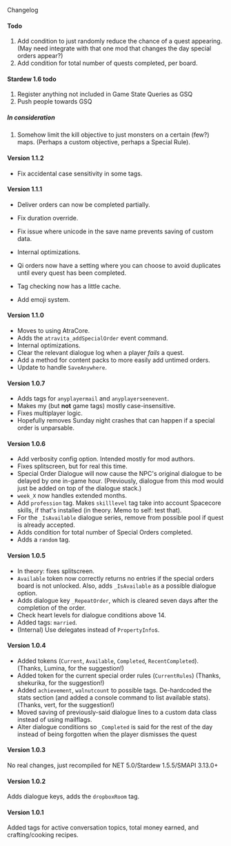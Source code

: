 Changelog
#### Todo

1. Add condition to just randomly reduce the chance of a quest appearing. (May need integrate with that one mod that changes the day special orders appear?)
2. Add condition for total number of quests completed, per board.
<!-- Better documentation for the dialogue tags? -->
<!-- fix the tracker-->


#### Stardew 1.6 todo

1. Register anything not included in Game State Queries as GSQ
2. Push people towards GSQ

##### In consideration

1. Somehow limit the kill objective to just monsters on a certain (few?) maps. (Perhaps a custom objective, perhaps a Special Rule).
<!-- Handle WoL professions? -->

#### Version 1.1.2
* Fix accidental case sensitivity in some tags.

#### Version 1.1.1
<!-- TODO: Fix watcher code, add ability to pick the other quest -->

* Deliver orders can now be completed partially.
* Fix duration override.
* Fix issue where unicode in the save name prevents saving of custom data.
* Internal optimizations. <!--Recent SO watcher now only runs every ten in-game minutes as backup; a new system using NetEvents was implemented.-->

* Qi orders now have a setting where you can choose to avoid duplicates until every quest has been completed.
* Tag checking now has a little cache.
* Add emoji system.

#### Version 1.1.0

* Moves to using AtraCore.
* Adds the `atravita_addSpecialOrder` event command.
* Internal optimizations.
* Clear the relevant dialogue log when a player *fails* a quest.
* Add a method for content packs to more easily add untimed orders.
* Update to handle `SaveAnywhere`.

#### Version 1.0.7

* Adds tags for `anyplayermail` and `anyplayerseenevent`.
* Makes my (but **not** game tags) mostly case-insensitive.
* Fixes multiplayer logic.
* Hopefully removes Sunday night crashes that can happen if a special order is unparsable.

#### Version 1.0.6

* Add verbosity config option. Intended mostly for mod authors.
* Fixes splitscreen, but for real this time.
* Special Order Dialogue will now cause the NPC's original dialogue to be delayed by one in-game hour. (Previously, dialogue from this mod would just be added on top of the dialogue stack.)
* `week_X` now handles extended months.
* Add `profession` tag. Makes `skilllevel` tag take into account Spacecore skills, if that's installed (in theory. Memo to self: test that).
* For the `_IsAvailable` dialogue series, remove from possible pool if quest is already accepted.
* Adds condition for total number of Special Orders completed.
* Adds a `random` tag.

#### Version 1.0.5

* In theory: fixes splitscreen.
* `Available` token now correctly returns no entries if the special orders board is not unlocked. Also, adds `_IsAvailable` as a possible dialogue option.
* Adds dialogue key `_RepeatOrder`, which is cleared seven days after the completion of the order.
* Check heart levels for dialogue conditions above 14.
* Added tags: `married`.
* (Internal) Use delegates instead of `PropertyInfo`s.

#### Version 1.0.4

* Added tokens (`Current`, `Available`, `Completed`, `RecentCompleted`). (Thanks, Lumina, for the suggestion!)
* Added token for the current special order rules (`CurrentRules`) (Thanks, shekurika, for the suggestion!)
* Added `achievement`, `walnutcount` to possible tags. De-hardcoded the stats section (and added a console command to list available stats). (Thanks, vert, for the suggestion!)
* Moved saving of previously-said dialogue lines to a custom data class instead of using mailflags.
* Alter dialogue conditions so `_Completed` is said for the rest of the day instead of being forgotten when the player dismisses the quest

#### Version 1.0.3

No real changes, just recompiled for NET 5.0/Stardew 1.5.5/SMAPI 3.13.0+

#### Version 1.0.2

Adds dialogue keys, adds the `dropboxRoom` tag.

#### Version 1.0.1 

Added tags for active conversation topics, total money earned, and crafting/cooking recipes.
